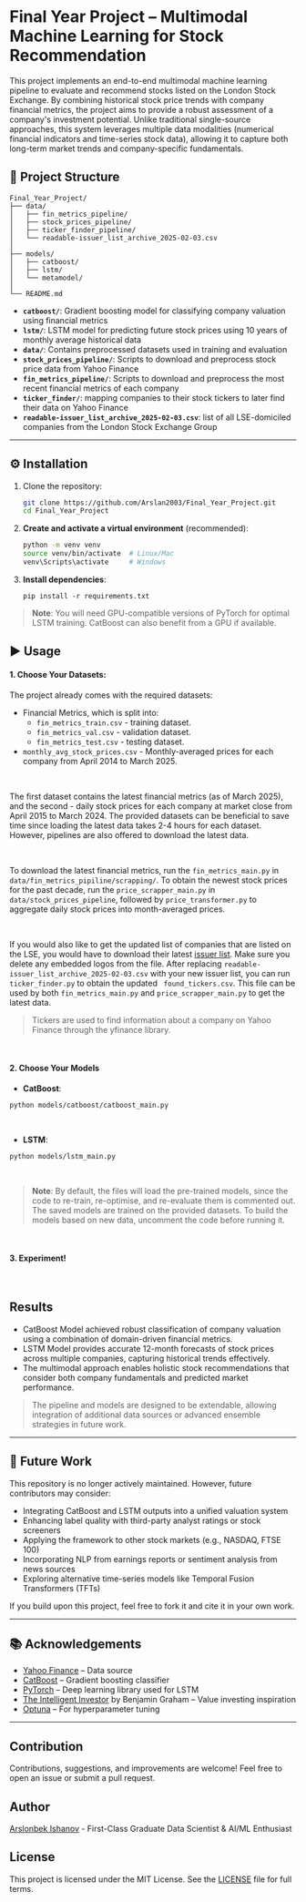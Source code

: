 # Final Year Project – Multimodal Machine Learning for Stock Recommendation

This project implements an end-to-end multimodal machine learning pipeline to evaluate and recommend stocks listed on the London Stock Exchange. By combining historical stock price trends with company financial metrics, the project aims to provide a robust assessment of a company's investment potential. Unlike traditional single-source approaches, this system leverages multiple data modalities (numerical financial indicators and time-series stock data), allowing it to capture both long-term market trends and company-specific fundamentals.

## 📁 Project Structure

```
Final_Year_Project/
├── data/
│   ├── fin_metrics_pipeline/
│   ├── stock_prices_pipeline/
│   ├── ticker_finder_pipeline/
│   └── readable-issuer_list_archive_2025-02-03.csv
│
├── models/
│   ├── catboost/
│   ├── lstm/
│   └── metamodel/
│
└── README.md
```

* **`catboost/`**: Gradient boosting model for classifying company valuation using financial metrics
* **`lstm/`**: LSTM model for predicting future stock prices using 10 years of monthly average historical data
* **`data/`**: Contains preprocessed datasets used in training and evaluation
* **`stock_prices_pipeline/`**: Scripts to download and preprocess stock price data from Yahoo Finance
* **`fin_metrics_pipeline/`**: Scripts to download and preprocess the most recent financial metrics of each company
* **`ticker_finder/`**: mapping companies to their stock tickers to later find their data on Yahoo Finance
* **`readable-issuer_list_archive_2025-02-03.csv`**: list of all LSE-domiciled companies from the London Stock Exchange Group

---

## ⚙️ Installation

1. Clone the repository:

   ```bash
   git clone https://github.com/Arslan2003/Final_Year_Project.git
   cd Final_Year_Project
   ```

2. **Create and activate a virtual environment** (recommended):

   ```bash
   python -m venv venv
   source venv/bin/activate  # Linux/Mac
   venv\Scripts\activate     # Windows
   ```

3. **Install dependencies**:

   ```
   pip install -r requirements.txt
   ```


> **Note**: You will need GPU-compatible versions of PyTorch for optimal LSTM training. CatBoost can also benefit from a GPU if available.


## ▶️ Usage

#### 1. Choose Your Datasets:
The project already comes with the required datasets:
- Financial Metrics, which is split into:
   - ```fin_metrics_train.csv``` - training dataset.
   - ```fin_metrics_val.csv``` - validation dataset.
   - ```fin_metrics_test.csv``` - testing dataset.
- ```monthly_avg_stock_prices.csv``` - Monthly-averaged prices for each company from April 2014 to March 2025.

<br>

The first dataset contains the latest financial metrics (as of March 2025), and the second - daily stock prices for each company at market close from April 2015 to March 2024. The provided datasets can be beneficial to save time since loading the latest data takes 2-4 hours for each dataset. However, pipelines are also offered to download the latest data.  

<br>

To download the latest financial metrics, run the ```fin_metrics_main.py``` in ```data/fin_metrics_pipiline/scrapping/```. To obtain the newest stock prices for the past decade, run the ```price_scrapper_main.py``` in ```data/stock_prices_pipeline```, followed by ```price_transformer.py``` to aggregate daily stock prices into month-averaged prices.

<br>

If you would also like to get the updated list of companies that are listed on the LSE, you would have to download their latest [issuer list](https://www.londonstockexchange.com/reports?tab=issuers). Make sure you delete any embedded logos from the file. After replacing ```readable-issuer_list_archive_2025-02-03.csv``` with your new issuer list, you can run ```ticker_finder.py``` to obtain the updated ``` found_tickers.csv```. This file can be used by both ```fin_metrics_main.py``` and ```price_scrapper_main.py``` to get the latest data.

> Tickers are used to find information about a company on Yahoo Finance through the yfinance library.

<br>

#### 2. Choose Your Models 
- **CatBoost**:  
```
python models/catboost/catboost_main.py
```

<br>

- **LSTM**:  
```
python models/lstm_main.py
```

<br>

> **Note**: By default, the files will load the pre-trained models, since the code to re-train, re-optimise, and re-evaluate them is commented out. The saved models are trained on the provided datasets. To build the models based on new data, uncomment the code before running it.

<br>

#### 3. Experiment!

<br>

## Results

- CatBoost Model achieved robust classification of company valuation using a combination of domain-driven financial metrics.
- LSTM Model provides accurate 12-month forecasts of stock prices across multiple companies, capturing historical trends effectively.
- The multimodal approach enables holistic stock recommendations that consider both company fundamentals and predicted market performance.

> The pipeline and models are designed to be extendable, allowing integration of additional data sources or advanced ensemble strategies in future work.

<!--- Add concrete results --->
---

## 🔮 Future Work

This repository is no longer actively maintained. However, future contributors may consider:

* Integrating CatBoost and LSTM outputs into a unified valuation system
* Enhancing label quality with third-party analyst ratings or stock screeners
* Applying the framework to other stock markets (e.g., NASDAQ, FTSE 100)
* Incorporating NLP from earnings reports or sentiment analysis from news sources
* Exploring alternative time-series models like Temporal Fusion Transformers (TFTs)

If you build upon this project, feel free to fork it and cite it in your own work.

---

## 📚 Acknowledgements

* [Yahoo Finance](https://finance.yahoo.com) – Data source
* [CatBoost](https://catboost.ai/) – Gradient boosting classifier
* [PyTorch](https://pytorch.org/) – Deep learning library used for LSTM
* [The Intelligent Investor](https://irp-cdn.multiscreensite.com/cb9165b2/files/uploaded/The%20Intelligent%20Investor%20-%20BENJAMIN%20GRAHAM.pdf) by Benjamin Graham – Value investing inspiration
* [Optuna](https://optuna.org/) – For hyperparameter tuning

---

## Contribution
Contributions, suggestions, and improvements are welcome! Feel free to open an issue or submit a pull request.

## Author
[Arslonbek Ishanov](https://github.com/Arslan2003) - First-Class Graduate Data Scientist & AI/ML Enthusiast

## License
This project is licensed under the MIT License. See the [LICENSE](LICENSE) file for full terms.


